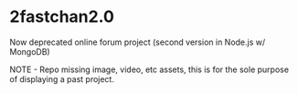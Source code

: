 # 2fastchan2.0
Now deprecated online forum project (second version in Node.js w/ MongoDB)

NOTE - Repo missing image, video, etc assets, this is for the sole purpose of displaying a past project.
